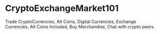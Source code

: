 # CryptoExchangeMarket101
Trade CryptoCurrencies, Alt Coins, Digital Currencies, Exchange Currencies, Alt Coins Included, Buy Merchandise, Chat with crypto peers.
